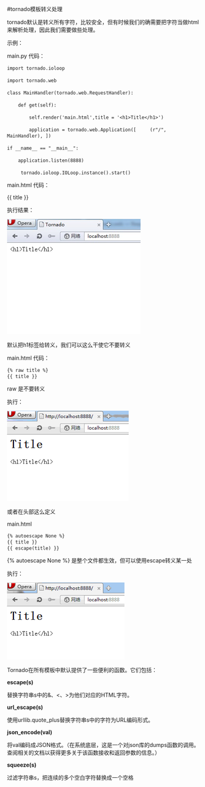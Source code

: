 #tornado模板转义处理

tornado默认是转义所有字符，比较安全，但有时候我们的确需要把字符当做html来解析处理，因此我们需要做些处理。

示例：

main.py 代码：

    import tornado.ioloop

    import tornado.web

    class MainHandler(tornado.web.RequestHandler):

        def get(self):

            self.render('main.html',title = '<h1>Title</h1>')  

            application = tornado.web.Application([     (r"/", MainHandler), ])

    if __name__ == "__main__":

        application.listen(8888)

         tornado.ioloop.IOLoop.instance().start()


main.html 代码：

{{ title }}

执行结果：

![](./001.jpg)

默认把h1标签给转义，我们可以这么干使它不要转义

main.html 代码：

    {% raw title %}
    {{ title }}

raw 是不要转义

执行：

![](002.gif)

或者在头部这么定义

main.html
	
    {% autoescape None %}
    {{ title }}
    {{ escape(title) }}

{% autoescape None %} 是整个文件都生效，但可以使用escape转义某一处

执行：

![](003.gif)

Tornado在所有模板中默认提供了一些便利的函数。它们包括：

**escape(s)**

替换字符串s中的&、<、>为他们对应的HTML字符。

**url_escape(s)**

使用urllib.quote_plus替换字符串s中的字符为URL编码形式。

**json_encode(val)**

将val编码成JSON格式。（在系统底层，这是一个对json库的dumps函数的调用。查阅相关的文档以获得更多关于该函数接收和返回参数的信息。）

**squeeze(s)**

过滤字符串s，把连续的多个空白字符替换成一个空格

